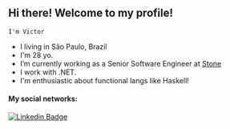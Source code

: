 ## Hi there! Welcome to my profile!

``
I'm Victor
``
- I living in São Paulo, Brazil
- I'm 28 yo.
- I’m currently working as a Senior Software Engineer at [Stone](https://www.stone.com.br/)
- I work with .NET.
- I'm enthusiastic about functional langs like Haskell!



#### My social networks:
[![Linkedin Badge](https://img.shields.io/badge/-LinkedIn-blue?style=flat-square&logo=Linkedin&logoColor=white&link=https://www.linkedin.com/in/victorpothin/en)](https://www.linkedin.com/in/victorpothin/en/)
